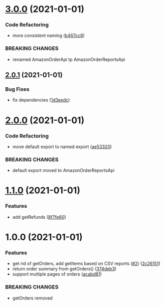 # [3.0.0](https://github.com/starsprung/amazon-order-reports-api/compare/v2.0.1...v3.0.0) (2021-01-01)


### Code Refactoring

* more consistent naming ([b467cc8](https://github.com/starsprung/amazon-order-reports-api/commit/b467cc8e4631621d75d4a64107d5c958f98baa8b))


### BREAKING CHANGES

* renamed AmazonOrderApi tp AmazonOrderReportsApi

## [2.0.1](https://github.com/starsprung/amazon-order-reports-api/compare/v2.0.0...v2.0.1) (2021-01-01)

### Bug Fixes

- fix dependencies ([1d3eedc](https://github.com/starsprung/amazon-order-reports-api/commit/1d3eedc6e5677da0243fc8caa75c7ee7dd2bb176))

# [2.0.0](https://github.com/starsprung/amazon-order-reports-api/compare/v1.1.0...v2.0.0) (2021-01-01)

### Code Refactoring

- move default export to named export ([ae53320](https://github.com/starsprung/amazon-order-reports-api/commit/ae53320a7cf3adb96973ad4e3b9edfed0742b5b4))

### BREAKING CHANGES

- default export moved to AmazonOrderReportsApi

# [1.1.0](https://github.com/starsprung/amazon-order-reports-api/compare/v1.0.0...v1.1.0) (2021-01-01)

### Features

- add getRefunds ([8f7fe60](https://github.com/starsprung/amazon-order-reports-api/commit/8f7fe60c71a5ab2fe5caf2d27f7fee003a68cc95))

# 1.0.0 (2021-01-01)

### Features

- get rid of getOrders, add getItems based on CSV reports ([#2](https://github.com/starsprung/amazon-order-reports-api/issues/2)) ([2c26151](https://github.com/starsprung/amazon-order-reports-api/commit/2c2615109682e916844836ad5a208c6889868e2e))
- return order summary from getOrders() ([374deb3](https://github.com/starsprung/amazon-order-reports-api/commit/374deb31698a97f42080cf843ef523be402efae4))
- support multiple pages of orders ([acabd81](https://github.com/starsprung/amazon-order-reports-api/commit/acabd81badb0adb549a8fedf88433cdf1cb4c698))

### BREAKING CHANGES

- getOrders removed
